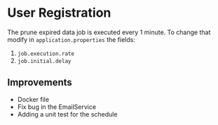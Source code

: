 # User Registration

The prune expired data job is executed every 1 minute.
To change that modify in ```application.properties``` the fields:
1. ```job.execution.rate```
2. ```job.initial.delay```

## Improvements

- Docker file
- Fix bug in the EmailService
- Adding a unit test for the schedule